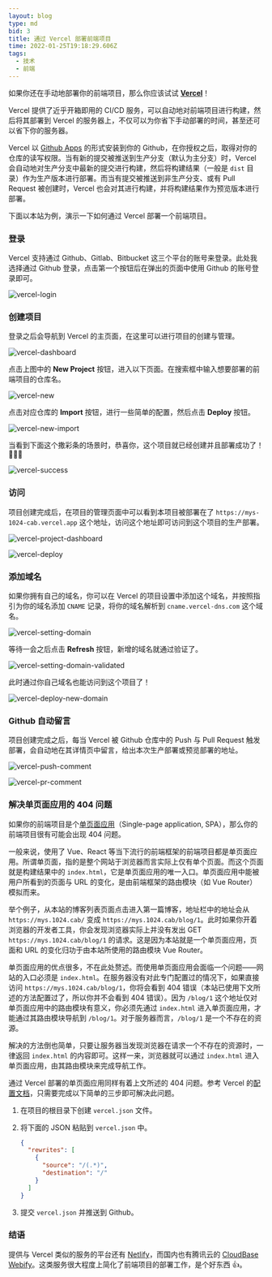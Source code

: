 ```yaml
---
layout: blog
type: md
bid: 3
title: 通过 Vercel 部署前端项目
time: 2022-01-25T19:18:29.606Z
tags:
  - 技术
  - 前端
---
```



如果你还在手动地部署你的前端项目，那么你应该试试 **[Vercel](https://vercel.com/)**！

Vercel 提供了近乎开箱即用的 CI/CD 服务，可以自动地对前端项目进行构建，然后将其部署到 Vercel 的服务器上，不仅可以为你省下手动部署的时间，甚至还可以省下你的服务器。

Vercel 以 [Github Apps](https://docs.github.com/en/developers/apps/getting-started-with-apps/about-apps) 的形式安装到你的 Github，在你授权之后，取得对你的仓库的读写权限。当有新的提交被推送到生产分支（默认为主分支）时，Vercel 会自动地对生产分支中最新的提交进行构建，然后将构建结果（一般是 `dist` 目录）作为生产版本进行部署。而当有提交被推送到非生产分支、或有 Pull Request 被创建时，Vercel 也会对其进行构建，并将构建结果作为预览版本进行部署。

下面以本站为例，演示一下如何通过 Vercel 部署一个前端项目。 

### 登录

Vercel 支持通过 Github、Gitlab、Bitbucket 这三个平台的账号来登录。此处我选择通过 Github 登录，点击第一个按钮后在弹出的页面中使用 Github 的账号登录即可。

![vercel-login](./_internal/vercel-login.webp)

### 创建项目

登录之后会导航到 Vercel 的主页面，在这里可以进行项目的创建与管理。

![vercel-dashboard](./_internal/vercel-dashboard.webp)

点击上图中的 **New Project** 按钮，进入以下页面。在搜索框中输入想要部署的前端项目的仓库名。

![vercel-new](./_internal/vercel-new.webp)

点击对应仓库的 **Import** 按钮，进行一些简单的配置，然后点击 **Deploy** 按钮。

![vercel-new-import](./_internal/vercel-new-import.webp)

当看到下面这个撒彩条的场景时，恭喜你，这个项目就已经创建并且部署成功了！🎉🎉🎉

![vercel-success](./_internal/vercel-success.webp)

### 访问

项目创建完成后，在项目的管理页面中可以看到本项目被部署在了 `https://mys-1024-cab.vercel.app` 这个地址，访问这个地址即可访问到这个项目的生产部署。

![vercel-project-dashboard](./_internal/vercel-project-dashboard.webp)

![vercel-deploy](./_internal/vercel-deploy.webp)

### 添加域名

如果你拥有自己的域名，你可以在 Vercel 的项目设置中添加这个域名，并按照指引为你的域名添加 `CNAME` 记录，将你的域名解析到 `cname.vercel-dns.com` 这个域名。

![vercel-setting-domain](./_internal/vercel-setting-domain.webp)

等待一会之后点击 **Refresh** 按钮，新增的域名就通过验证了。

![vercel-setting-domain-validated](./_internal/vercel-setting-domain-validated.webp)

此时通过你自己域名也能访问到这个项目了！

![vercel-deploy-new-domain](./_internal/vercel-deploy-new-domain.webp)

### Github 自动留言

项目创建完成之后，每当 Vercel 被 Github 仓库中的 Push 与 Pull Request 触发部署，会自动地在其详情页中留言，给出本次生产部署或预览部署的地址。

![vercel-push-comment](./_internal/vercel-push-comment.webp)

![vercel-pr-comment](./_internal/vercel-pr-comment.webp)

### 解决单页面应用的 404 问题

如果你的前端项目是个[单页面应用](https://zh.wikipedia.org/wiki/%E5%8D%95%E9%A1%B5%E5%BA%94%E7%94%A8)（Single-page application, SPA），那么你的前端项目很有可能会出现 404 问题。

一般来说，使用了 Vue、React 等当下流行的前端框架的前端项目都是单页面应用。所谓单页面，指的是整个网站于浏览器而言实际上仅有单个页面。而这个页面就是构建结果中的 `index.html`，它是单页面应用的唯一入口。单页面应用中能被用户所看到的页面与 URL 的变化，是由前端框架的路由模块（如 Vue Router）模拟而来。

举个例子，从本站的博客列表页面点击进入第一篇博客，地址栏中的地址会从 `https://mys.1024.cab/` 变成 `https://mys.1024.cab/blog/1`。此时如果你开着浏览器的开发者工具，你会发现浏览器实际上并没有发出 GET `https://mys.1024.cab/blog/1` 的请求。这是因为本站就是一个单页面应用，页面和 URL 的变化归功于由本站所使用的路由模块 Vue Router。

单页面应用的优点很多，不在此处赘述。而使用单页面应用会面临一个问题——网站的入口必须是 `index.html`。在服务器没有对此专门配置过的情况下，如果直接访问 `https://mys.1024.cab/blog/1`，你将会看到 404 错误（本站已使用下文所述的方法配置过了，所以你并不会看到 404 错误）。因为 `/blog/1` 这个地址仅对单页面应用中的路由模块有意义，你必须先通过 `index.html` 进入单页面应用，才能通过其路由模块导航到 `/blog/1`。对于服务器而言，`/blog/1` 是一个不存在的资源。

解决的方法倒也简单，只要让服务器当发现浏览器在请求一个不存在的资源时，一律返回 `index.html` 的内容即可。这样一来，浏览器就可以通过 `index.html` 进入单页面应用，由其路由模块来完成导航工作。

通过 Vercel 部署的单页面应用同样有着上文所述的 404 问题。参考 Vercel 的[配置文档](https://vercel.com/docs/cli#project-configuration/rewrites)，只需要完成以下简单的三步即可解决此问题。

1. 在项目的根目录下创建 `vercel.json` 文件。

2. 将下面的 JSON 粘贴到 `vercel.json` 中。

    ```json
    {
      "rewrites": [
        { 
          "source": "/(.*)",
          "destination": "/"
        }
      ]
    }
    ```
  
3. 提交 `vercel.json` 并推送到 Github。

### 结语

提供与 Vercel 类似的服务的平台还有 [Netlify](https://www.netlify.com/)，而国内也有腾讯云的 [CloudBase Webify](https://cloud.tencent.com/product/webify)。这类服务很大程度上简化了前端项目的部署工作，是个好东西 👍。

